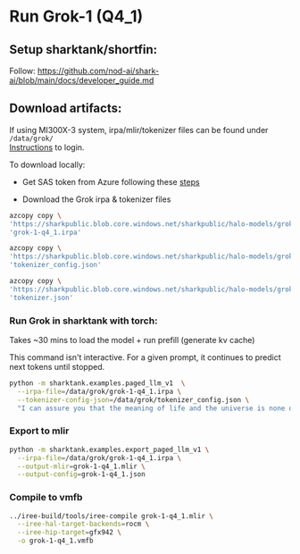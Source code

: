 # Run Grok-1 (Q4_1)

## Setup sharktank/shortfin:

Follow: https://github.com/nod-ai/shark-ai/blob/main/docs/developer_guide.md

## Download artifacts:

If using MI300X-3 system, irpa/mlir/tokenizer files can be found under `/data/grok/` <br>
[Instructions](https://confluence.amd.com/pages/viewpage.action?spaceKey=ENGIT&title=Nod.AI+Lab#Nod.AILab-MI300NodAIMachines) to login.

To download locally:
* Get SAS token from Azure following these [steps](https://github.com/nod-ai/llm-dev/blob/main/llama_benchmarking.md#1-get-the-unsharded-irpa-files)

* Download the Grok irpa & tokenizer files

```bash
azcopy copy \
'https://sharkpublic.blob.core.windows.net/sharkpublic/halo-models/grok-1/grok-1-q4_1.irpa?[Add SAS token here]' \
'grok-1-q4_1.irpa'
```

```bash
azcopy copy \
'https://sharkpublic.blob.core.windows.net/sharkpublic/halo-models/grok-1/tokenizer_config.json?[Add SAS token here]' \
'tokenizer_config.json'
```

```bash
azcopy copy \
'https://sharkpublic.blob.core.windows.net/sharkpublic/halo-models/grok-1/tokenizer.json?[Add SAS token here]' \
'tokenizer.json'
```

### Run Grok in sharktank with torch:

Takes ~30 mins to load the model + run prefill (generate kv cache)

This command isn't interactive. For a given prompt, it continues to predict next tokens until stopped.

```bash
python -m sharktank.examples.paged_llm_v1  \
  --irpa-file=/data/grok/grok-1-q4_1.irpa \
  --tokenizer-config-json=/data/grok/tokenizer_config.json \
  "I can assure you that the meaning of life and the universe is none other than"
```

### Export to mlir

```bash
python -m sharktank.examples.export_paged_llm_v1 \
  --irpa-file=/data/grok/grok-1-q4_1.irpa \
  --output-mlir=grok-1-q4_1.mlir \
  --output-config=grok-1-q4_1.json
```

### Compile to vmfb

```bash
../iree-build/tools/iree-compile grok-1-q4_1.mlir \
  --iree-hal-target-backends=rocm \
  --iree-hip-target=gfx942 \
  -o grok-1-q4_1.vmfb
```
